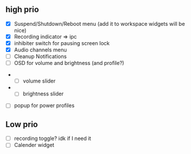 ## high prio
- [X] Suspend/Shutdown/Reboot menu (add it to workspace widgets will be nice)
- [X] Recording indicator => ipc
- [X] inhibiter switch for pausing screen lock
- [X] Audio channels menu
- [ ] Cleanup Notifications
- [ ] OSD for volume and brightness (and profile?)
- - [ ] volume slider
- - [ ] brightness slider
- [ ] popup for power profiles

## Low prio
- [ ] recording toggle? idk if I need it
- [ ] Calender widget
